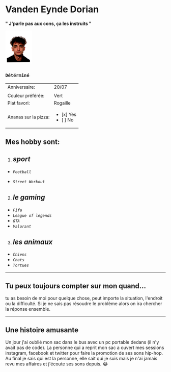 # Vanden Eynde Dorian
**" J'parle pas aux cons, ça les instruits "**

![Photo](image.png)

### ``Détérminé`` 

 |          |          |  
 |---------------------|---------------|
 |Anniversaire:        | 20/07         |
 |                     |               |
 |Couleur préférée:    | Vert          |
 |Plat favori:         | Rogaille      |
 |Ananas sur la pizza: |<ul><li>[x] Yes</li><li>[ ] No</li></ul> |
 

## Mes hobby sont: 
 1. ## _sport_  
 * _`Football`_
 + _`Street Workout`_
 2. ## _le gaming_
* _`Fifa`_ 
* _`League of legends`_
* _`GTA `_
* _`Valorant`_
 
 3. ## _les animaux_
* _`Chiens`_
* _`Chats`_
* _`Tortues`_

----
## Tu peux toujours compter sur mon quand...
tu as besoin de moi pour quelque chose, peut importe la situation, l'endroit ou la difficulté. Si je ne sais pas résoudre le problème alors on ira chercher la réponse ensemble.

----
## Une histoire amusante
Un jour j'ai oublié mon sac dans le bus avec un pc portable dedans (il n'y avait pas de code). La personne qui a reprit mon sac a ouvert mes sessions instagram, facebook et twitter pour faire la promotion de ses sons hip-hop. Au final je sais qui est la personne, elle sait qui je suis mais je n'ai jamais revu mes affaires et j'écoute ses sons depuis. :joy:



